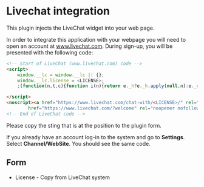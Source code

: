 # Livechat integration

This plugin injects the LiveChat widget into your web page.

In order to integrate this application with your webpage you will need to open an account at www.livechat.com. During
sign-up, you will be presented with the following code:

```html
<!-- Start of LiveChat (www.livechat.com) code -->
<script>
    window.__lc = window.__lc || {};
    window.__lc.license = <LICENSE>;
    ;(function(n,t,c){function i(n){return e._h?e._h.apply(null,n):e._q.push(n)}var e={_q:[],_h:null,_v:"2.0",on:function(){i(["on",c.call(arguments)])},once:function(){i(["once",c.call(arguments)])},off:function(){i(["off",c.call(arguments)])},get:function(){if(!e._h)throw new Error("[LiveChatWidget] You can't use getters before load.");return i(["get",c.call(arguments)])},call:function(){i(["call",c.call(arguments)])},init:function(){var n=t.createElement("script");n.async=!0,n.type="text/javascript",n.src="https://cdn.livechatinc.com/tracking.js",t.head.appendChild(n)}};!n.__lc.asyncInit&&e.init(),n.LiveChatWidget=n.LiveChatWidget||e}(window,document,[].slice))

</script>
<noscript><a href="https://www.livechat.com/chat-with/<LICENSE>/" rel="nofollow">Chat with us</a>, powered by <a
        href="https://www.livechat.com/?welcome" rel="noopener nofollow" target="_blank">LiveChat</a></noscript>
<!-- End of LiveChat code -->
```

Please copy the sting that is at the <LICENSE> position to the plugin form.

If you already have an account log-in to the system and go to __Settings__. Select __Channel/WebSite__. You should see
the same code.

## Form

* License - Copy from LiveChat system
